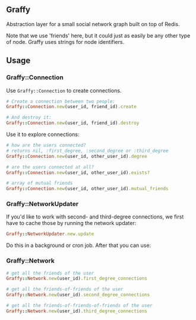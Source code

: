 ## Graffy

Abstraction layer for a small social network graph built on top of Redis.

Note that we use 'friends' here, but it could just as easily be any other type
of node. Graffy uses strings for node identifiers.

## Usage

### Graffy::Connection

Use `Graffy::Connection` to create connections.

```ruby
# Create a connection between two people:
Graffy::Connection.new(user_id, friend_id).create

# And destroy it:
Graffy::Connection.new(user_id, friend_id).destroy
```

Use it to explore connections:

```ruby
# how are the users connected?
# returns nil, :first_degree, :second_degree or :third_degree
Graffy::Connection.new(user_id, other_user_id).degree

# are the users connected at all?
Graffy::Connection.new(user_id, other_user_id).exists?

# array of mutual friends
Graffy::Connection.new(user_id, other_user_id).mutual_friends
```

### Graffy::NetworkUpdater

If you'd like to work with second- and third-degree connections, we first have to
cache those by running the network updater:

```ruby
Graffy::NetworkUpdater.new.update
```

Do this in a background or cron job. After that you can use:

### Graffy::Network

```ruby
# get all the friends of the user
Graffy::Network.new(user_id).first_degree_connections

# get all the friends-of-friends of the user
Graffy::Network.new(user_id).second_degree_connections

# get all the friends-of-friends-of-friends of the user
Graffy::Network.new(user_id).third_degree_connections
```
